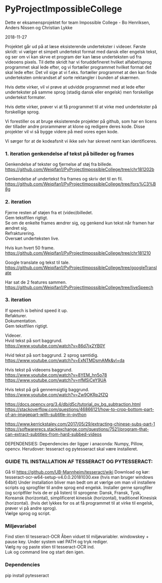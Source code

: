 # PyProjectImpossibleCollege
Dette er eksamensprojektet for team Impossible College - Bo Henriksen, Anders Nissen og Christian Lykke

2018-11-27

Projektet går ud på at læse eksisterende undertekster i videoer.
Første skridt: vi vælger et simpelt undertekst format med dansk eller engelsk tekst, og ser om vi kan skrve et program der kan læse underteksten ud fra videoens pixels.
Til dette skridt har vi foruddefineret hvilket alfabet/sprog programmet skal lede efter, og vi fortæller programmet hvilket format det skal lede efter. Det vil sige at vi f.eks. fortæller programmet at den kan finde underteksten omkrandset af sorte rektangler i bunden af skærmen.

Hvis dette virker, vil vi prøve at udvidde programmet med at lede efter undertekster på samme sprog (stadig dansk eller engelsk) men forskellige undertekst formater.

Hvis dette virker, prøver vi at få programmet til at virke med undertekster på forskellige sprog.

Vi forestiller os at bruge eksisterende projekter på github, som har en licens der tillader andre prorammører at klone og redigere deres kode. Disse projekter vil vi så bygge videre på med vores egen kode.

Vi sørger for at de kodeafsnit vi ikke selv har skrevet nemt kan identificeres.

### 1. iteration genkendelse af tekst på billeder og frames
Genkendelse af tekster og fjernelse af støj fra billede.  
https://github.com/Weiqifan1/PyProjectImpossibleCollege/tree/chr181202b  

Genkendelse af undertekst fra frames og skriv det til en fil.  
https://github.com/Weiqifan1/PyProjectImpossibleCollege/tree/fors%C3%B8g  

### 2. iteration
Fjerne resten af støjen fra et (video)billedet.  
Gem tekstfilen rigtigt.  
Se om de enkelte frames ændrer sig, og genkend kun tekst når framen har ændret sig.  
Refrakturering.  
Oversæt underteksten live.  

Hvis kun hvert 50 frame.  
https://github.com/Weiqifan1/PyProjectImpossibleCollege/tree/chr181210  

Google translate og tekst til tale.  
https://github.com/Weiqifan1/PyProjectImpossibleCollege/tree/googleTranslate  

Har sat de 2 features sammen.  
https://github.com/Weiqifan1/PyProjectImpossibleCollege/tree/liveSpeech  

### 3. iteration  
If speech is behind speed it up.  
Refakturer.  
Dokumentation.  
Gem tekstfilen rigtigt.  



Videoer.  
Hvid tekst på sort baggrund.  
https://www.youtube.com/watch?v=86d7jx2YB0Y  

Hvid tekst på sort baggrund. 2 sprog samtidig.  
https://www.youtube.com/watch?v=ExNTMDsmAMk&vl=da  

Hvis tekst på videoens baggrund.  
https://www.youtube.com/watch?v=8YEM_hn5o78  
https://www.youtube.com/watch?v=nfMSjCeY9UA  

Hvis tekst på grå gennemsigtig baggrund.  
https://www.youtube.com/watch?v=Zw9OKRp2fZQ  

https://docs.opencv.org/3.4/db/d5c/tutorial_py_bg_subtraction.html  
https://stackoverflow.com/questions/46866121/how-to-crop-bottom-part-of-an-imagepart-with-subtitle-in-python  

https://www.kerrickstaley.com/2017/05/29/extracting-chinese-subs-part-1  
https://softwarerecs.stackexchange.com/questions/7521/program-that-can-extract-subtitles-from-hard-subbed-videos  

DEPENDENSIES:
Dependencies der ligger i anaconda:
Numpy, Pillow, opencv.
Herudover: 
tesseract og pytesseract skal være installeret.

### GUIDE TIL INSTALLATION AF TESSERACT OG PYTESSERACT:
Gå til https://github.com/UB-Mannheim/tesseract/wiki
Download og kør: tesseract-ocr-w64-setup-v4.0.0.20181030.exe (hvis man bruger windows 64bit)
Under installation bliver man bedt om at værlge om man vil installere scripts og sprogfiler til andre sprog end engelsk.
Installer gerne sprogfiler (og scriptfiler hvis de er på listen) til sprogene:
Dansk, Fransk, Tysk, Koreansk (horizontal), simplificeret kinesisk (horizontal), traditionel Kinesisk (horizontal).
(hvis det lykkes for os at få programmet til at virke til engelsk, prøver vi på andre sprog).  
Vælge sprog og script.  

### Miljøvariabel
Find stien til tesseract-OCR
Åben viduet til miljøvariabler. windowskey + pause key.
Under system væl PATH og tryk rediger.  
Vælg ny og paste stien til tesseract-OCR ind.  
Luk og command line og start den igen.  

### Dependencies
pip install pytesseract   


